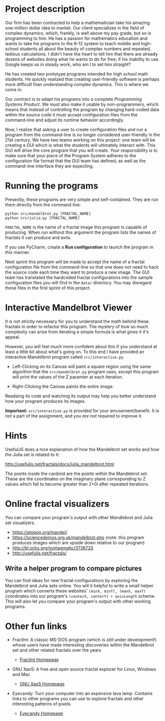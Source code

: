# Project description 

Our firm has been contracted to help a mathematician take his amazing
one-million dollar idea to market.  Our client specializes in the field of
complex dynamics, which, frankly, is well above my pay grade, but so is
programming to him.  He has a passion for mathematics education and wants to
take his programs to the K-12 system to teach middle and high-school students
all about the beauty of complex numbers and repeated, tedious calculations.  I
didn't have the heart to tell him that there are already dozens of websites
doing what he wants to do for free; if his inability to use Google keeps us in
steady work, who am I to set him straight?

He has created two prototype programs intended for high school math students.
He quickly realized that creating user-friendly software is perhaps more
difficult than understanding complex dynamics.  This is where we come in.

Our contract is to adapt his programs into a complete *Programming Systems
Product*.  We must also make it usable by non-programmers, which means that
instead of controlling the program by changing hard-coded data within the
source code it must accept configuration files from the command-line and
adjust its runtime behavior accordingly.

Now, I realize that asking a user to create configuration files and run a
program from the command-line is no longer considered user-friendly in the
21st century.  We have two teams working on this project: one team will be
creating a GUI which is what the students will ultimately interact with.  This
GUI will drive the core program that you will create.  Your responsibility is
to make sure that your piece of the Program System adheres to the
configuration file format that the GUI team has defined, as well as the
command-line interface they are expecting.




# Running the programs

Presently, these programs are very simple and self-contained.  They are run
them directly from the command line:

    python src/mandelbrot.py [FRACTAL_NAME]
    python src/julia.py [FRACTAL_NAME]

`FRACTAL_NAME` is the name of a fractal image this program is capable of
producing.  When run without this argument the program lists the names of
fractals it can produce and exits.

If you use PyCharm, create a **Run configuration** to launch the program in
this manner.

Next sprint this program will be made to accept the name of a fractal
configuration file from the command-line so that one does not need to hack the
source code each time they want to produce a new image.  The GUI team has
translated the hardcoded fractal configurations into the sample configuration
files you will find in the `data/` directory.  You may disregard these files
in the first sprint of this project.



# Interactive Mandelbrot Viewer

It is not strictly necessary for you to understand the math behind these
fractals in order to refactor this program.  The mystery of how so much
complexity can arise from iterating a simple formula is what gives it it's
appeal.

However, you will feel much more confident about this if you understand at
least a little bit about what's going on.  To this end I have provided an
interactive Mandelbrot program called `src/interactive.py`.

* Left-Clicking on its Canvas will paint a square region using the same
  algorithm that the `src/mandelbrot.py` program uses, except this program will
  print the values of the Z paramter at each iteration.

* Right-Clicking the Canvas paints the entire image.

Readaing its code and watching its output may help you better understand how
your program produces its images.

**Important:** `src/interactive.py` is provided for your amusement/benefit.
It is *not* a part of the assignment, and you *are not* required to improve it.




# Hints

UsefulJS does a nice explanation of how the Mandelbrot set works and how the
Julia set is related to it:

http://usefuljs.net/fractals/docs/julia_mandelbrot.html

The points *inside* the cardioid are the points *within* the Mandlebrot set.
These are the coordinates on the imaginary plane corresponding to Z values
which fail to become greater than 2+0i after repeated iterations.



# Online fractal visualizers

You can compare your program's output with other Mandlebrot and Julia set
visualizers.

* https://atopon.org/mandel/
* https://sciencedemos.org.uk/mandelbrot.php (note: this program produces
  images which are upside down relative to our program)
* http://bl.ocks.org/syntagmatic/3736720
* http://usefuljs.net/fractals/



## Write a helper program to compare pictures

You can find ideas for new fractal configurations by exploring the Mandelbrot
and Julia sets online.  You will it helpful to write a small helper program
which converts these websites' `(minX, minY), (maxX, maxY)` coordinates into
our program's `(centerX, centerY) + axisLength` scheme.  This will also let
you compare your program's output with other working programs.




# Other fun links

* FractInt: A classic MS-DOS program (which is *still* under development!)
  whose users have made interesting discoveries within the Mandelbrot set and
  other related fractals over the years
    - [FractInt Homepage](https://www.fractint.org/)


* GNU XaoS: A free and open source fractal explorer for Linux, Windows and Mac
    - [GNU XaoS Homepage](http://matek.hu/xaos/doku.php)


* Eyecandy: Turn your computer into an expensive lava lamp.  Contains links to
  other programs you can use to explore fractals and other interesting
  patterns of pixels.
    - [Eyecandy Homepage](http://eyecandyarchive.com/)
